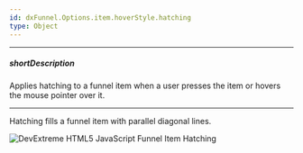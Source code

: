 ```yaml
---
id: dxFunnel.Options.item.hoverStyle.hatching
type: Object
---
```

---
##### shortDescription
Applies hatching to a funnel item when a user presses the item or hovers the mouse pointer over it.

---
Hatching fills a funnel item with parallel diagonal lines.

![DevExtreme HTML5 JavaScript Funnel Item Hatching](/images/funnel/hatching.png)